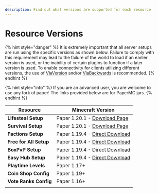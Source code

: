 ```yaml
---
description: Find out what versions are supported for each resource
---
```


# Resource Versions

{% hint style="danger" %}
It is extremely important that all server setups are run using the specific versions as shown below. Failure to comply with this requirement may lead to the failure of the world to load if an earlier version is used, or the inability of certain plugins to function if a later version is used. To enable connectivity for clients utilizing different versions, the use of [ViaVersion](https://hangar.papermc.io/ViaVersion/ViaVersion) and/or [ViaBackwards](https://hangar.papermc.io/ViaVersion/ViaBackwards) is recommended.
{% endhint %}

{% hint style="info" %}
If you are an advanced user, you are welcome to use any fork of paper! The links provided below are for PaperMC jars.
{% endhint %}

| Resource               | Minecraft Version                                                                          |
| ---------------------- | ------------------------------------------------------------------------------------------ |
| **Lifesteal Setup**    | Paper 1.20.1 - [Download Page](https://papermc.io/downloads/paper)                         |
| **Survival Setup**     | Paper 1.20.1 - [Download Page](https://papermc.io/downloads/paper)                         |
| **Factions Setup**     | Paper 1.19.4 - [Direct Download](https://serverjars.com/api/fetchJar/servers/paper/1.19.4) |
| **Free for All Setup** | Paper 1.19.4 - [Direct Download](https://serverjars.com/api/fetchJar/servers/paper/1.19.4) |
| **BoxPvP Setup**       | Paper 1.19.4 - [Direct Download](https://serverjars.com/api/fetchJar/servers/paper/1.19.4) |
| **Easy Hub Setup**     | Paper 1.19.4 - [Direct Download](https://serverjars.com/api/fetchJar/servers/paper/1.19.4) |
| **Playtime Levels**    | Paper 1.17+                                                                                |
| **Coin Shop Config**   | Paper 1.19+                                                                                |
| **Vote Ranks Config**  | Paper 1.16+                                                                                |
|                        |                                                                                            |
